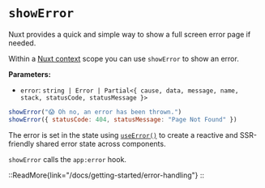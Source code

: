 # `showError`

Nuxt provides a quick and simple way to show a full screen error page if needed.

Within a [Nuxt context](/docs/guide/going-further/nuxt-app#the-nuxt-context) scope you can use `showError` to show an error.

**Parameters:**

- `error`: `string | Error | Partial<{ cause, data, message, name, stack, statusCode, statusMessage }>`

```js
showError("😱 Oh no, an error has been thrown.")
showError({ statusCode: 404, statusMessage: "Page Not Found" })
```

The error is set in the state using [`useError()`](/docs/api/composables/use-error) to create a reactive and SSR-friendly shared error state across components.

`showError` calls the `app:error` hook.

::ReadMore{link="/docs/getting-started/error-handling"}
::
